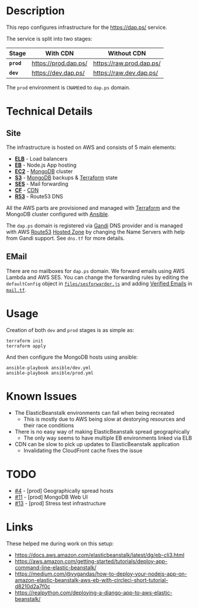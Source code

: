 # Description

This repo configures infrastructure for the https://dap.ps/ service.

The service is split into two stages:

| Stage | With CDN | Without CDN |
|-|-|-|
| __`prod`__ | https://prod.dap.ps/ | https://raw.prod.dap.ps/ |
| __`dev`__  | https://dev.dap.ps/  | https://raw.dev.dap.ps/ |

The `prod` environment is `CNAME`ed to `dap.ps` domain.

# Technical Details

## Site

The infrastructure is hosted on AWS and consists of 5 main elements:

* [__ELB__](https://aws.amazon.com/elasticloadbalancing/) - Load balancers
* [__EB__](https://aws.amazon.com/elasticbeanstalk/) - Node.js App hosting
* [__EC2__](https://aws.amazon.com/ec2/) - [MongoDB](https://www.mongodb.com/) cluster
* [__S3__](https://aws.amazon.com/s3/) - [MongoDB](https://www.mongodb.com/) backups & [Terraform](https://www.terraform.io/) state
* [__SES__](https://aws.amazon.com/ses/) - Mail forwarding
* [__CF__](https://aws.amazon.com/cloudfront/) - [CDN](https://en.wikipedia.org/wiki/Content_delivery_network)
* [__R53__](https://aws.amazon.com/route53/) - Route53 DNS

All the AWS parts are provisioned and managed with [Terraform](https://www.terraform.io/) and the MongoDB cluster configured with [Ansible](https://www.ansible.com/).

The `dap.ps` domain is registered via [Gandi](https://www.gandi.net/) DNS provider and is managed with AWS [Route53](https://aws.amazon.com/route53/) [Hosted Zone](https://docs.aws.amazon.com/Route53/latest/DeveloperGuide/hosted-zones-working-with.html) by changing the Name Servers with help from Gandi support. See `dns.tf` for more details.

## EMail

There are no mailboxes for `dap.ps` domain. We forward emails using AWS Lambda and AWS SES. You can change the forwarding rules by editing the `defaultConfig` object in [`files/sesforwarder.js`](files/sesforwarder/index.js) and adding [Verified Emails](https://www.terraform.io/docs/providers/aws/r/ses_email_identity.html) in [`mail.tf`](mail.tf).

# Usage

Creation of both `dev` and `prod` stages is as simple as:
```
terraform init
terraform apply
```
And then configure the MongoDB hosts using ansible:
```
ansible-playbook ansible/dev.yml
ansible-playbook ansible/prod.yml
```

# Known Issues

* The ElasticBeanstalk environments can fail when being recreated
  - This is mostly due to AWS being slow at destorying resources and their race conditions
* There is no easy way of making ElasticBeanstalk spread geographically
  - The only way seems to have multiple EB environments linked via ELB
* CDN can be slow to pick up updates to ElasticBeanstalk application
  - Invalidating the CloudFront cache fixes the issue

# TODO

* [#4](https://github.com/dap-ps/infra-dapps/issues/4) - [prod] Geographically spread hosts
* [#11](https://github.com/dap-ps/infra-dapps/issues/11) - [prod] MongoDB Web UI
* [#13](https://github.com/dap-ps/infra-dapps/issues/13) - [prod] Stress test infrastructure

# Links

These helped me during work on this setup:

* https://docs.aws.amazon.com/elasticbeanstalk/latest/dg/eb-cli3.html
* https://aws.amazon.com/getting-started/tutorials/deploy-app-command-line-elastic-beanstalk/
* https://medium.com/@vygandas/how-to-deploy-your-nodejs-app-on-amazon-elastic-beanstalk-aws-eb-with-circleci-short-tutorial-d8210d2a7f0c
* https://realpython.com/deploying-a-django-app-to-aws-elastic-beanstalk/
